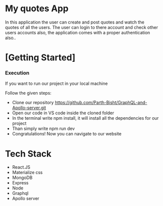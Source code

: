 # My quotes App
In this application the user can create and post quotes and watch the quotes of all the users.
The user can login to there account and check other users accounts also, the application comes with a proper authentication also..

# [Getting Started]

<h3>Execution</h3>
<p>If you want to run our project in your local machine</p>
<p>Follow the given steps:</p>
<ul>
<li>Clone our repository <a href="https://github.com/Parth-Bisht/GraphQL-and-Apollo-server.git">https://github.com/Parth-Bisht/GraphQL-and-Apollo-server.git</a></li>
<li>Open our code in VS code inside the cloned folder</li>
<li>In the terminal write npm install, it will install all the dependencies for our project</li>
<li>Than simply write npm run dev</li>
<li>Congratulations! Now you can navigate to our website</li>
</ul>

<h1>Tech Stack</h1>
<ul>
<li>React.JS</li>
<li>Materialize css</li>
<li>MongoDB</li>
<li>Express</li>
<li>Node</li>
<li>Graphql</li>
<li>Apollo server</li>
</ul>
